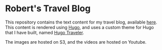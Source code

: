# Robert's Travel Blog

This repository contains the text content for my travel blog, available [here](https://travel.rmrobinson.ca). This content is rendered using [Hugo](https://gohugo.io/), and uses a custom theme for Hugo that I have built, named [Hugo Traveler](https://github.com/rmrobinson/hugo-traveler).

The images are hosted on S3, and the videos are hosted on Youtube.

